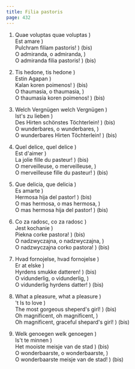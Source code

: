 ```yaml
---
title: Filia pastoris
page: 432
---  
```



1.  Quae voluptas quae voluptas )  
    Est amare )  
    Pulchram filiam pastoris! ) (bis)  
    O admiranda, o admiranda, )  
    O admiranda filia pastoris! ) (bis)  


2. Tis hedone, tis hedone )  
    Estin Agapan )  
    Kalan koren poimenos! ) (bis)  
    O thaumasia, o thaumasia, )  
    O thaumasia koren poimenos! ) (bis)  


3. Welch Vergnügen welch Vergnügen )  
    Ist's zu lieben )  
    Des Hirten schönstes Töchterlein! ) (bis)  
    O wunderbares, o wunderbares, )  
    O wunderbares Hirten Töchterlein! ) (bis)  


4. Quel delice, quel delice )  
    Est d'aimer )  
    La jolie fille du pasteur! ) (bis)  
    O merveilleuse, o merveilleuse, )  
    O merveilleuse fille du pasteur! ) (bis)  


5. Que delicia, que delicia )  
    Es amarte )  
    Hermosa hija del pastor! ) (bis)  
    O mas hermosa, o mas hermosa, )  
    O mas hermosa hija del pastor! ) (bis)  


6. Co za radosc, co za radosc )  
    Jest kochanie )  
    Piekna corke pastora! ) (bis)  
    O nadzwyczajna, o nadzwyczajna, )  
    O nadzwyczajna corko pastora! ) (bis)  


7. Hvad fornojelse, hvad fornojelse )  
    Er at elske )  
    Hyrdens smukke datteren! ) (bis)  
    O vidunderlig, o vidunderlig, )  
    O vidunderlig hyrdens datter! ) (bis)  


8. What a pleasure, what a pleasure )  
    't Is to love )  
    The most gorgeous sheperd's girl! ) (bis)  
    Oh magnificent, oh magnificent, )  
    Oh magnificent, graceful shepard's girl! ) (bis)  


9. Welk genoegen welk genoegen )  
   Is't te minnen )  
   Het mooiste meisje van de stad ) (bis)  
   O wonderbaarste, o wonderbaarste, )  
   O wonderbaarste meisje van de stad! ) (bis)  